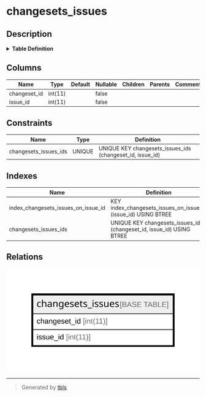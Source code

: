 # changesets_issues

## Description

<details>
<summary><strong>Table Definition</strong></summary>

```sql
CREATE TABLE `changesets_issues` (
  `changeset_id` int(11) NOT NULL,
  `issue_id` int(11) NOT NULL,
  UNIQUE KEY `changesets_issues_ids` (`changeset_id`,`issue_id`),
  KEY `index_changesets_issues_on_issue_id` (`issue_id`)
) ENGINE=InnoDB DEFAULT CHARSET=utf8mb4 COLLATE=utf8mb4_general_ci
```

</details>

## Columns

| Name | Type | Default | Nullable | Children | Parents | Comment |
| ---- | ---- | ------- | -------- | -------- | ------- | ------- |
| changeset_id | int(11) |  | false |  |  |  |
| issue_id | int(11) |  | false |  |  |  |

## Constraints

| Name | Type | Definition |
| ---- | ---- | ---------- |
| changesets_issues_ids | UNIQUE | UNIQUE KEY changesets_issues_ids (changeset_id, issue_id) |

## Indexes

| Name | Definition |
| ---- | ---------- |
| index_changesets_issues_on_issue_id | KEY index_changesets_issues_on_issue_id (issue_id) USING BTREE |
| changesets_issues_ids | UNIQUE KEY changesets_issues_ids (changeset_id, issue_id) USING BTREE |

## Relations

![er](changesets_issues.svg)

---

> Generated by [tbls](https://github.com/k1LoW/tbls)
